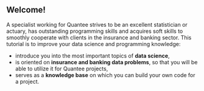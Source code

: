 ## Welcome!

A specialist working for Quantee strives to be an excellent statistician or actuary, has outstanding programming skills and acquires soft skills to smoothly cooperate with clients in the insurance and banking sector. This tutorial is to improve your data science and programming knowledge: 
* introduce you into the most important topics of **data science**,
* is oriented on **insurance and banking data problems**, so that you will be able to utilize it for Quantee projects,
* serves as a **knowledge base** on which you can build your own code for a project.
